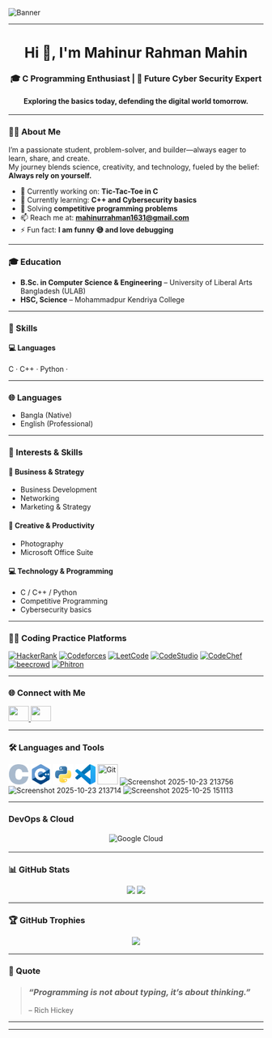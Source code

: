 ![Banner](https://user-images.githubusercontent.com/22680912/46479049-d8a9c400-c80b-11e8-92a1-89fc10701f4a.jpg)

---

<!-- 👋 Intro -->
<h1 align="center">Hi 👋, I'm Mahinur Rahman Mahin</h1>
<h3 align="center">🎓 C Programming Enthusiast | 🔐 Future Cyber Security Expert</h3>
<h4 align="center">Exploring the basics today, defending the digital world tomorrow.</h4>

---

### 👨‍💻 About Me
I’m a passionate student, problem-solver, and builder—always eager to learn, share, and create.  
My journey blends science, creativity, and technology, fueled by the belief: **Always rely on yourself.**

- 🔭 Currently working on: **Tic-Tac-Toe in C**
- 🌱 Currently learning: **C++ and Cybersecurity basics**
- 🚀 Solving **competitive programming problems**
- 📫 Reach me at: **mahinurrahman1631@gmail.com**
- ⚡ Fun fact: **I am funny 😅 and love debugging**

---

### 🎓 Education
- **B.Sc. in Computer Science & Engineering** – University of Liberal Arts Bangladesh (ULAB)
- **HSC, Science** – Mohammadpur Kendriya College

---



### 🧠 Skills
#### 💻 Languages
C · C++ · Python · 

---



### 🌐 Languages
- Bangla (Native)
- English (Professional)

---

### 🎵 Interests & Skills

#### 💼 Business & Strategy
- Business Development  
- Networking  
- Marketing & Strategy  

#### 🎨 Creative & Productivity
- Photography  
- Microsoft Office Suite  

#### 💻 Technology & Programming
- C / C++ / Python  
- Competitive Programming  
- Cybersecurity basics  

---

### 🧑‍💻 Coding Practice Platforms
[![HackerRank](https://img.shields.io/badge/HackerRank-2EC866?style=for-the-badge&logo=HackerRank&logoColor=white)](https://www.hackerrank.com/your_id)
[![Codeforces](https://img.shields.io/badge/Codeforces-445f9d?style=for-the-badge&logo=Codeforces&logoColor=white)](https://codeforces.com/profile/your_id)
[![LeetCode](https://img.shields.io/badge/LeetCode-FFA116?style=for-the-badge&logo=LeetCode&logoColor=black)](https://leetcode.com/your_id)
[![CodeStudio](https://img.shields.io/badge/CodeStudio-FF6F00?style=for-the-badge&logo=Codeforces&logoColor=white)](https://www.codingninjas.com/codestudio/profile/your_id)
[![CodeChef](https://img.shields.io/badge/CodeChef-5B4638?style=for-the-badge&logo=CodeChef&logoColor=white)](https://www.codechef.com/users/your_id)
[![beecrowd](https://img.shields.io/badge/beecrowd-2D3E50?style=for-the-badge&logo=data:image/svg+xml;base64,PHN2ZyBmaWxsPSJ3aGl0ZSIgaGVpZ2h0PSIyMDAiIHZpZXdCb3g9IjAgMCAyMDAgMjAwIiB3aWR0aD0iMjAwIiB4bWxucz0iaHR0cDovL3d3dy53My5vcmcvMjAwMC9zdmciPjxjaXJjbGUgY3g9IjEwMCIgY3k9IjEwMCIgcj0iMTAwIiBmaWxsPSIjMDAwIi8+PC9zdmc+)](https://www.beecrowd.com.br/judge/en/profile/your_id)
[![Phitron](https://img.shields.io/badge/Phitron%20OJ-8A2BE2?style=for-the-badge&logoColor=white)](https://phitron.io/your_id)

---

### 🌐 Connect with Me
<p align="left">
  <a href="https://linkedin.com/in/mahinurrahmanmahin" target="_blank">
    <img src="https://raw.githubusercontent.com/rahuldkjain/github-profile-readme-generator/master/src/images/icons/Social/linked-in-alt.svg" height="30" width="40" />
  </a>
  <a href="https://fb.com/mahinurrahmanmahin" target="_blank">
    <img src="https://raw.githubusercontent.com/rahuldkjain/github-profile-readme-generator/master/src/images/icons/Social/facebook.svg" height="30" width="40" />
  </a>
</p>

---

### 🛠️ Languages and Tools

<p align="left">

  <img src="https://raw.githubusercontent.com/devicons/devicon/master/icons/c/c-original.svg" width="40" height="40" title="C"/>
  <img src="https://raw.githubusercontent.com/devicons/devicon/master/icons/cplusplus/cplusplus-original.svg" width="40" height="40" title="C++"/>
  <img src="https://raw.githubusercontent.com/devicons/devicon/master/icons/python/python-original.svg" width="40" height="40" title="Python"/>

  <img src="https://raw.githubusercontent.com/devicons/devicon/master/icons/vscode/vscode-original.svg" width="40" height="40" title="VS Code"/>
  <img src="https://www.vectorlogo.zone/logos/git-scm/git-scm-icon.svg" width="40" height="40" title="Git"/>
  <img width="80" height="80" alt="Screenshot 2025-10-23 213756" src="https://github.com/user-attachments/assets/1aad7df8-6000-4ea6-89af-8f494ed70cba" />
  <img width="80" height="80" alt="Screenshot 2025-10-23 213714" src="https://github.com/user-attachments/assets/a95ee0d5-6e82-4c27-be5e-0a7b366ebf4e" />
<img width="80" height="80" alt="Screenshot 2025-10-25 151113" src="https://github.com/user-attachments/assets/49c391b7-0a38-4773-9e6a-c060af7ec085" /> 


</p>


---
  


### DevOps & Cloud
<p align="center"><img src="https://www.vectorlogo.zone/logos/google_cloud/google_cloud-icon.svg" alt="Google Cloud" width="48" height="48" style="margin: 4px;" /></p>

---



### 📊 GitHub Stats
<p align="center">
  <img src="https://github-readme-stats.vercel.app/api/top-langs?username=Mahin01234&show_icons=true&locale=en&layout=compact" width="45%" />
  <img src="https://github-readme-stats.vercel.app/api?username=mahin01631&show_icons=true&theme=tokyonight&count_private=true" width="45%" />
</p>

<!-- <p align="center">
  <img src="https://github-readme-stats.vercel.app/api?username=mahin01631&show_icons=true&theme=tokyonight" width="70%" />
</p> -->


---



### 🏆 GitHub Trophies
<p align="center">
  <img src="https://github-profile-trophy.vercel.app/?username=mahin01631&theme=tokyonight&no-frame=false&no-bg=false&margin-w=10" />
</p>

---

### 💬 Quote
<p align="center">
  <blockquote>
    <h3><i>“Programming is not about typing, it’s about thinking.”</i></h3>
    <p>– Rich Hickey</p>
  </blockquote>
</p>

---


<!-- <picture>
  <source media="(prefers-color-scheme: white)" srcset="https://raw.githubusercontent.com/tobiasmeyhoefer/tobiasmeyhoefer/output/github-snake-white.svg" />
  <source media="(prefers-color-scheme: light)" srcset="https://raw.githubusercontent.com/tobiasmeyhoefer/tobiasmeyhoefer/output/github-snake.svg" />
  <img alt="github-snake" src="https://raw.githubusercontent.com/tobiasmeyhoefer/tobiasmeyhoefer/output/github-snake.svg" />
</picture> -->

---






